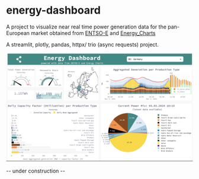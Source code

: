 # energy-dashboard



A project to visualize near real time power generation data for the pan-European market obtained from 
[ENTSO-E](https://transparency.entsoe.eu/content/static_content/Static%20content/web%20api/Guide.html) and [Energy_Charts](https://api.energy-charts.info)

A streamlit, plotly, pandas, httpx/ trio (async requests) project.



![UI](./static/screenshots/energy_dashboard_screenshot.png)

-- under construction -- 